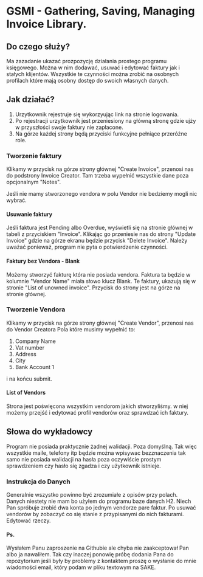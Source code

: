 # GSMI - Gathering, Saving, Managing Invoice Library.

## Do czego służy?
Ma zazadanie ukazać prozpozycję działania prostego programu księgowego.
Można w nim dodawać, usuwać i edytować faktury jak i stałych klijentów.
Wszystkie te czynności można zrobić na osobnych profilach które mają osobny dostęp do swoich własnych danych.

## Jak działać?

1. Urzytkownik rejestruje się wykorzyując link na stronie logowania.
2. Po rejestracji urzytkownik jest przeniesiony na główną stronę gdzie ujży w przyszłości swoje faktury nie zapłacone.
3. Na górze każdej strony będą przyciski funkcyjne pełniące przeróżne role.


### Tworzenie faktury
Klikamy w przycisk na górze strony głównej "Create Invoice",
przenosi nas do podstrony Invoice Creator. Tam trzeba wypełnić wszystkie dane poza opcjonalnym "Notes".

Jeśli nie mamy stworzonego vendora w polu Vendor nie bedziemy mogli nic wybrać.

#### Usuwanie faktury
Jeśli faktura jest Pending albo Overdue, wyświetli się na stronie głównej w tabeli z przyciskiem "Invoice".
Klikając go przeniesie nas do strony "Update Invoice" gdzie na górze ekranu będzie przycisk "Delete Invoice".
Należy uważać ponieważ, program nie pyta o potwierdzenie czynności.

#### Faktury bez Vendora - Blank
Możemy stworzyć fakturę która nie posiada vendora. Faktura ta będzie w kolumnie "Vendor Name" miała słowo klucz Blank.
Te faktury, ukazują się w stronie "List of unowned invoice". Przycisk do strony jest na górze na stronie głównej.

### Tworzenie Vendora
Klikamy w przycisk na górze strony głównej "Create Vendor", przenosi nas do Vendor Creatora
Pola które musimy wypełnić to:

1. Company Name
2. Vat number
3. Address
4. City
5. Bank Account 1
 
i na końcu submit.

#### List of Vendors
Strona jest poświęcona wszystkim vendorom jakich stworzyliśmy.
w niej możemy przejść i edytować profil vendorów oraz sprawdzać ich faktury.

## Słowa do wykładowcy
Program nie posiada praktycznie żadnej walidacji.
Poza domyślną. Tak więc wszystkie maile, telefony itp będzie można wpisywac bezznaczenia tak samo nie posiada walidacji na hasła poza oczywiście 
prostym sprawdzeniem czy hasło się zgadza i czy użytkownik istnieje.


### Instrukcja do Danych
Generalnie wszystko powinno być zrozumiałe z opisów przy polach.
Danych niestety nie mam bo użyłem do programu baze danych H2. 
Niech Pan spróbuje zrobić dwa konta po jednym vendorze pare faktur. Po usuwać vendorów by zobaczyć co się stanie z przypisanymi do nich fakturami.
Edytować rzeczy. 
#### Ps.
Wysłałem Panu zaproszenie na Githubie ale chyba nie zaakceptował Pan albo ja nawaliłem. Tak czy inaczej ponowię próbę dodania Pana do repozytorium jeśli były by problemy z kontaktem
proszę o wysłanie do mnie wiadomości email, który podam w pliku textowym na SAKE.


